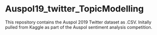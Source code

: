 # Auspol19_twitter_TopicModelling
This repository contains the Auspol 2019 Twitter dataset as .CSV. Initally pulled from Kaggle as part of the Auspol sentiment analysis competition.
